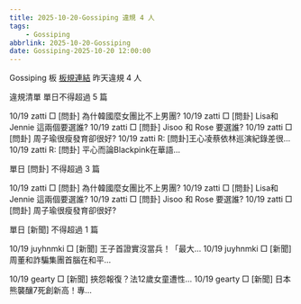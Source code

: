 ```yaml
---
title: 2025-10-20-Gossiping 違規 4 人
tags:
    - Gossiping
abbrlink: 2025-10-20-Gossiping
date: Gossiping-2025-10-20 12:00:00
---
```

Gossiping 板 [板規連結](https://www.ptt.cc/bbs/Gossiping/M.1637425085.A.07D.html)
昨天違規 4 人
<!-- more -->

違規清單
單日不得超過 5 篇

10/19 zatti □ [問卦] 為什韓國麼女團比不上男團?
10/19 zatti □ [問卦] Lisa和Jennie 這兩個要選誰?
10/19 zatti □ [問卦] Jisoo 和 Rose 要選誰?
10/19 zatti □ [問卦] 周子瑜很瘦發育卻很好?
10/19 zatti R: [問卦]王心凌蔡依林巡演紀錄差很…
10/19 zatti R: [問卦] 平心而論Blackpink在華語…

單日 [問卦] 不得超過 3 篇

10/19 zatti □ [問卦] 為什韓國麼女團比不上男團?
10/19 zatti □ [問卦] Lisa和Jennie 這兩個要選誰?
10/19 zatti □ [問卦] Jisoo 和 Rose 要選誰?
10/19 zatti □ [問卦] 周子瑜很瘦發育卻很好?

單日 [新聞] 不得超過 1 篇

10/19 juyhnmki □ [新聞] 王子首證實沒當兵！「最大…
10/19 juyhnmki □ [新聞] 周董和詐騙集團首腦在和平…

10/19 gearty □ [新聞] 挾怨報復？法12歲女童遭性…
10/19 gearty □ [新聞] 日本熊襲釀7死創新高！專…